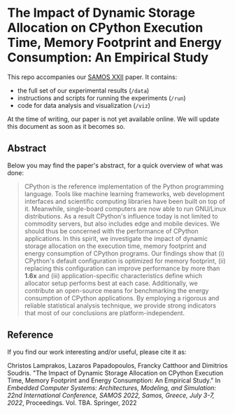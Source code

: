 # The Impact of Dynamic Storage Allocation on CPython Execution Time, Memory Footprint and Energy Consumption: An Empirical Study
This repo accompanies our [SAMOS XXII](https://samos-conference.com/wp/) paper. It contains:

- the full set of our experimental results (`/data`)
- instructions and scripts for running the experiments (`/run`)
- code for data analysis and visualization (`/viz`)

At the time of writing, our paper is not yet available online. We will update this document as soon as it becomes so.

##  Abstract
Below you may find the paper's abstract, for a quick overview of what was done:

> CPython is the reference implementation of the Python programming language. Tools like machine learning frameworks, web development interfaces and scientific computing libraries have been built on top of it. Meanwhile, single-board computers are now able to run GNU/Linux distributions. As a result CPython's influence today is not limited to commodity servers, but also includes edge and mobile devices. We should thus be concerned with the performance of CPython applications. In this spirit, we investigate the impact of dynamic storage allocation on the execution time, memory footprint and energy consumption of CPython programs. Our findings show that (i) CPython's default configuration is optimized for memory footprint, (ii) replacing this configuration can improve performance by more than **1.6x** and (iii) application-specific characteristics define which allocator setup performs best at each case. Additionally, we contribute an open-source means for benchmarking the energy consumption of CPython applications. By employing a rigorous and reliable statistical analysis technique, we provide strong indicators that most of our conclusions are platform-independent.

##  Reference
If you find our work interesting and/or useful, please cite it as:

Christos Lamprakos, Lazaros Papadopoulos, Francky Catthoor and Dimitrios Soudris. "The Impact of Dynamic Storage Allocation on CPython Execution Time, Memory Footprint and Energy Consumption: An Empirical Study." In *Embedded Computer Systems: Architectures, Modeling, and Simulation: 22nd International Conference, SAMOS 2022, Samos, Greece, July 3-7, 2022*, Proceedings. Vol. TBA. Springer, 2022